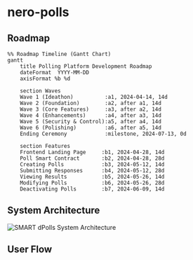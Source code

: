 # nero-polls

## Roadmap

```mermaid
%% Roadmap Timeline (Gantt Chart)
gantt
    title Polling Platform Development Roadmap
    dateFormat  YYYY-MM-DD
    axisFormat %b %d

    section Waves
    Wave 1 (Ideathon)          :a1, 2024-04-14, 14d
    Wave 2 (Foundation)        :a2, after a1, 14d
    Wave 3 (Core Features)     :a3, after a2, 14d
    Wave 4 (Enhancements)      :a4, after a3, 14d
    Wave 5 (Security & Control):a5, after a4, 14d
    Wave 6 (Polishing)         :a6, after a5, 14d
    Ending Ceremony            :milestone, 2024-07-13, 0d

    section Features
    Frontend Landing Page     :b1, 2024-04-28, 14d
    Poll Smart Contract       :b2, 2024-04-28, 28d
    Creating Polls            :b3, 2024-05-12, 14d
    Submitting Responses      :b4, 2024-05-12, 28d
    Viewing Results           :b5, 2024-05-26, 14d
    Modifying Polls           :b6, 2024-05-26, 28d
    Deactivating Polls        :b7, 2024-06-09, 14d
```

## System Architecture

![SMART dPolls System Architecture](https://github.com/user-attachments/assets/a40c31c7-fc07-4af2-9641-75cb2eb0f7f8)

## User Flow

